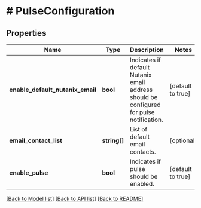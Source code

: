 # # PulseConfiguration

## Properties

Name | Type | Description | Notes
------------ | ------------- | ------------- | -------------
**enable_default_nutanix_email** | **bool** | Indicates if default Nutanix email address should be configured for pulse notification. | [default to true]
**email_contact_list** | **string[]** | List of default email contacts. | [optional]
**enable_pulse** | **bool** | Indicates if pulse should be enabled. | [default to true]

[[Back to Model list]](../../README.md#models) [[Back to API list]](../../README.md#endpoints) [[Back to README]](../../README.md)
